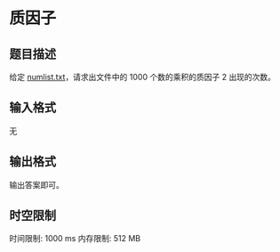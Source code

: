 # 质因子

## 题目描述

给定 [numlist.txt](https://www.luogu.com.cn/fe/api/problem/downloadAttachment/rxuwd604?contestId=170180)，请求出文件中的 $1000$ 个数的乘积的质因子 $2$ 出现的次数。

## 输入格式

无

## 输出格式

输出答案即可。

## 时空限制

时间限制: 1000 ms
内存限制: 512 MB
